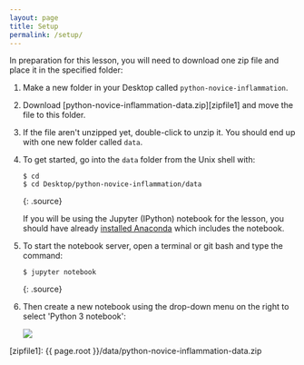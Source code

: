 ```yaml
---
layout: page
title: Setup
permalink: /setup/
---
```


In preparation for this lesson, you will need to download one zip file and place it in the specified folder:

1. Make a new folder in your Desktop called `python-novice-inflammation`.
2. Download [python-novice-inflammation-data.zip][zipfile1] and move the file to this folder.
3. If the file aren't unzipped yet, double-click to unzip it. You should end up with 
one new folder called `data`.
4. To get started, go into the `data` folder from the Unix shell with:

	~~~
	$ cd
	$ cd Desktop/python-novice-inflammation/data
	~~~
	{: .source}

	If you will be using the Jupyter (IPython) notebook for the lesson,
	you should have already
	[installed Anaconda](http://swcarpentry.github.io/workshop-template/#setup)
	which includes the notebook.

5. To start the notebook server, open a terminal or git bash and type the command:

	~~~
	$ jupyter notebook
	~~~
	{: .source}

6. Then create a new notebook using the drop-down menu on the right to select 'Python 3 notebook':

	![](../fig/new-notebook.png)

[zipfile1]: {{ page.root }}/data/python-novice-inflammation-data.zip
